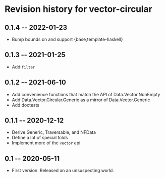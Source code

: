 # Revision history for vector-circular

## 0.1.4 -- 2022-01-23
* Bump bounds on and support {base,template-haskell}

## 0.1.3 -- 2021-01-25
* Add `filter`

## 0.1.2 -- 2021-06-10
* Add convenience functions that match the API of Data.Vector.NonEmpty
* Add Data.Vector.Circular.Generic as a mirror of Data.Vector.Generic
* Add doctests

## 0.1.1 -- 2020-12-12
* Derive Generic, Traversable, and NFData
* Define a lot of special folds
* Implement more of the `vector` api

## 0.1 -- 2020-05-11
* First version. Released on an unsuspecting world.
